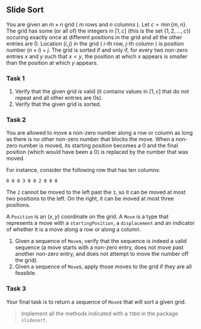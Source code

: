 ## Slide Sort

You are given an $m \times n$ grid ( $m$ rows and $n$ columns ). Let $c = \min \{m,n\}$. The grid has some (or all of) the integers in $[1, c]$ (this is the set $\{1, 2, \dots, c\}$) occuring exactly once at different positions in the grid and all the other entries are $0$. Location $(i, j)$ in the grid ( $i$-th row, $j$-th column ) is position number $(n \times i) + j$. The grid is sorted if and only if, for every two non-zero entries $x$ and $y$ such that $x < y$, the position at which $x$ appears is smaller than the position at which $y$ appears.

### Task 1

1. Verify that the given grid is valid (it contains values in $[1,c]$ that do not repeat and all other entries are $0$s).
2. Verify that the given grid is sorted.

### Task 2

You are allowed to move a non-zero number along a row or column as long as there is no other non-zero number that blocks the move. When a non-zero number is moved, its starting position becomes a $0$ and the final position (which would have been a $0$) is replaced by the number that was moved.

For instance, consider the following row that has ten columns:

```text
0 0 0 3 0 0 2 0 0 0
```

The `2` cannot be moved to the left past the `3`, so it can be moved at most two positions to the left. On the right, it can be moved at most three positions.

A `Position` is an $(x, y)$ coordinate on the grid. A `Move` is a type that represents a move with a `startingPosition`, a `displacement` and an indicator of whether it is a move along a row or along a column.

1. Given a sequence of `Move`s, verify that the sequence is indeed a valid sequence (a move starts with a non-zero entry, does not move past another non-zero entry, and does not attempt to move the number off the grid).
2. Given a sequence of `Move`s, apply those moves to the grid if they are all feasible.

### Task 3

Your final task is to return a sequence of `Move`s that will sort a given grid.

>   Implement all the methods indicated with a `TODO` in the package `slidesort`.
